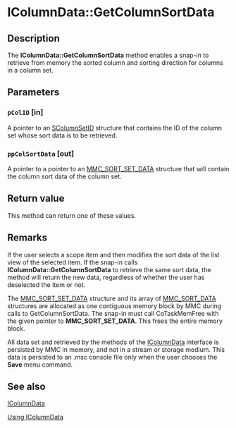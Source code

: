 # IColumnData::GetColumnSortData

## Description

The **IColumnData::GetColumnSortData** method enables a snap-in to retrieve from memory the sorted column and sorting direction for columns in a column set.

## Parameters

### `pColID` [in]

A pointer to an
[SColumnSetID](https://learn.microsoft.com/windows/desktop/api/mmc/ns-mmc-scolumnsetid) structure that contains the ID of the column set whose sort data is to be retrieved.

### `ppColSortData` [out]

A pointer to a pointer to an
[MMC_SORT_SET_DATA](https://learn.microsoft.com/windows/desktop/api/mmc/ns-mmc-mmc_sort_set_data) structure that will contain the column sort data of the column set.

## Return value

This method can return one of these values.

## Remarks

If the user selects a scope item and then modifies the sort data of the list view of the selected item. If the snap-in calls **IColumnData::GetColumnSortData** to retrieve the same sort data, the method will return the new data, regardless of whether the user has deselected the item or not.

The
[MMC_SORT_SET_DATA](https://learn.microsoft.com/windows/desktop/api/mmc/ns-mmc-mmc_sort_set_data) structure and its array of
[MMC_SORT_DATA](https://learn.microsoft.com/windows/desktop/api/mmc/ns-mmc-mmc_sort_data) structures are allocated as one contiguous memory block by MMC during calls to
GetColumnSortData. The snap-in must call CoTaskMemFree with the given pointer to
**MMC_SORT_SET_DATA**. This frees the entire memory block.

All data set and retrieved by the methods of the
[IColumnData](https://learn.microsoft.com/windows/desktop/api/mmc/nn-mmc-icolumndata) interface is persisted by MMC in memory, and not in a stream or storage medium. This data is persisted to an .msc console file only when the user chooses the
**Save** menu command.

## See also

[IColumnData](https://learn.microsoft.com/windows/desktop/api/mmc/nn-mmc-icolumndata)

[Using IColumnData](https://learn.microsoft.com/previous-versions/windows/desktop/mmc/using-icolumndata)